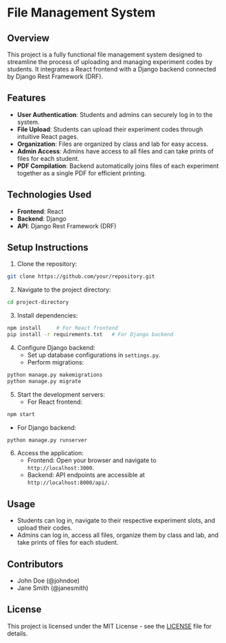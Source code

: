 # File Management System

## Overview

This project is a fully functional file management system designed to streamline the process of uploading and managing experiment codes by students. It integrates a React frontend with a Django backend connected by Django Rest Framework (DRF).

## Features

- **User Authentication**: Students and admins can securely log in to the system.
- **File Upload**: Students can upload their experiment codes through intuitive React pages.
- **Organization**: Files are organized by class and lab for easy access.
- **Admin Access**: Admins have access to all files and can take prints of files for each student.
- **PDF Compilation**: Backend automatically joins files of each experiment together as a single PDF for efficient printing.

## Technologies Used

- **Frontend**: React
- **Backend**: Django
- **API**: Django Rest Framework (DRF)

## Setup Instructions

1. Clone the repository:

```bash
git clone https://github.com/your/repository.git
```

2. Navigate to the project directory:

```bash
cd project-directory
```

3. Install dependencies:

```bash
npm install     # For React frontend
pip install -r requirements.txt   # For Django backend
```

4. Configure Django backend:
   - Set up database configurations in `settings.py`.
   - Perform migrations:

```bash
python manage.py makemigrations
python manage.py migrate
```

5. Start the development servers:
   - For React frontend:

```bash
npm start
```

   - For Django backend:

```bash
python manage.py runserver
```

6. Access the application:
   - Frontend: Open your browser and navigate to `http://localhost:3000`.
   - Backend: API endpoints are accessible at `http://localhost:8000/api/`.

## Usage

- Students can log in, navigate to their respective experiment slots, and upload their codes.
- Admins can log in, access all files, organize them by class and lab, and take prints of files for each student.

## Contributors

- John Doe (@johndoe)
- Jane Smith (@janesmith)

## License

This project is licensed under the MIT License - see the [LICENSE](LICENSE) file for details.
